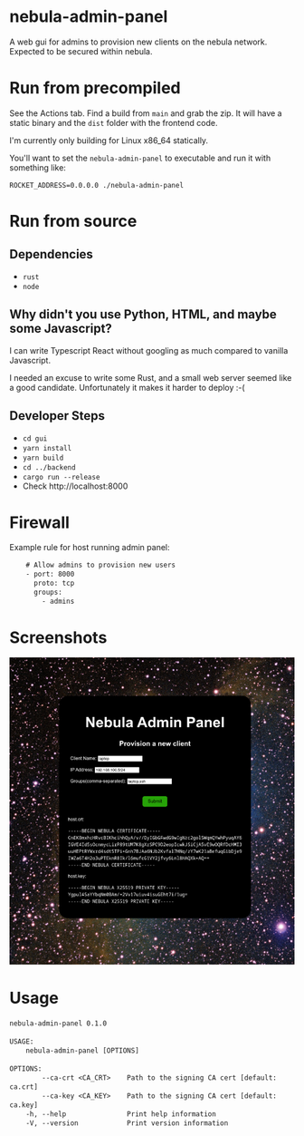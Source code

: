 # nebula-admin-panel

A web gui for admins to provision new clients on the nebula network. Expected to be secured within nebula.

# Run from precompiled

See the Actions tab. Find a build from `main` and grab the zip. It will have a static binary and the `dist` folder with the frontend code.

I'm currently only building for Linux x86_64 statically.

You'll want to set the `nebula-admin-panel` to executable and run it with something like:

```
ROCKET_ADDRESS=0.0.0.0 ./nebula-admin-panel
```

# Run from source

## Dependencies

- `rust`
- `node`

## Why didn't you use Python, HTML, and maybe some Javascript?

I can write Typescript React without googling as much compared to vanilla Javascript.

I needed an excuse to write some Rust, and a small web server seemed like a good candidate. Unfortunately it makes it harder to deploy :-(

## Developer Steps

- `cd gui`
- `yarn install`
- `yarn build`
- `cd ../backend`
- `cargo run --release`
- Check http://localhost:8000

# Firewall

Example rule for host running admin panel:

```
    # Allow admins to provision new users
    - port: 8000
      proto: tcp
      groups:
        - admins
```

# Screenshots

![nebula admin page](screenshots/1.png)

# Usage

```
nebula-admin-panel 0.1.0

USAGE:
    nebula-admin-panel [OPTIONS]

OPTIONS:
        --ca-crt <CA_CRT>    Path to the signing CA cert [default: ca.crt]
        --ca-key <CA_KEY>    Path to the signing CA cert [default: ca.key]
    -h, --help               Print help information
    -V, --version            Print version information
```
